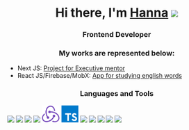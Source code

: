<head>
  <link rel="stylesheet" type='text/css' href="https://cdn.jsdelivr.net/gh/devicons/devicon@latest/devicon.min.css" />
</head>
<h1 align="center">Hi there, I'm <a href="https://github.com/HannaTsilikina" target="_blank">Hanna</a> 
<img src="https://github.com/blackcater/blackcater/raw/main/images/Hi.gif" height="32"/></h1>
<h3 align="center">Frontend Developer</h3>
<h3 align="center">My works are represented below:</h3>
<ul>
  <li> Next JS: <a href="http://remotellamas.com"> Project for Executive mentor </a></li>
  <li> React JS/Firebase/MobX: <a href="https://hannatsilikina.github.io/pocket-dictionary/"> App for studying english words </a> </li>
</ul>

<h3 align="center">Languages and Tools</h3>
<div>
<img height='40px' src="https://cdn.jsdelivr.net/gh/devicons/devicon@latest/icons/html5/html5-original.svg" />
<img height='40px' src="https://cdn.jsdelivr.net/gh/devicons/devicon@latest/icons/css3/css3-original.svg" />
<img height='40px' src="https://cdn.jsdelivr.net/gh/devicons/devicon@latest/icons/sass/sass-original.svg" />
<img height='40px' src="https://cdn.jsdelivr.net/gh/devicons/devicon@latest/icons/javascript/javascript-original.svg" /> 
<img height='40px' src="https://github.com/devicons/devicon/blob/master/icons/redux/redux-original.svg" />   
  <img height='40px' src="https://github.com/devicons/devicon/blob/master/icons/typescript/typescript-plain.svg" />
<img height='40px' src="https://cdn.jsdelivr.net/gh/devicons/devicon@latest/icons/react/react-original.svg" />
<img height='40px' src="https://cdn.jsdelivr.net/gh/devicons/devicon@latest/icons/nextjs/nextjs-original.svg" />
<img height='40px' src="https://cdn.jsdelivr.net/gh/devicons/devicon@latest/icons/mobx/mobx-original.svg" />
<img height='40px' src="https://cdn.jsdelivr.net/gh/devicons/devicon@latest/icons/firebase/firebase-original-wordmark.svg" />
<img height='40px' src="https://cdn.jsdelivr.net/gh/devicons/devicon@latest/icons/figma/figma-original.svg" />
          

          
          
          
          
          
          
          
          
</div>

          
          





